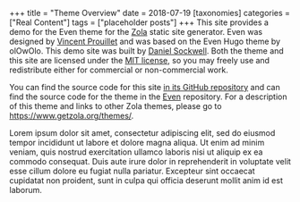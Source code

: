 +++
title = "Theme Overview"
date = 2018-07-19
[taxonomies]
categories = ["Real Content"]
tags = ["placeholder posts"]
+++
This site provides a demo for the Even theme for the
[Zola](https://www.getzola.org/) static site generator.  Even was
designed by [Vincent Prouillet](https://www.vincentprouillet.com) and was based on the
Even Hugo theme by olOwOlo.  This demo site was built by
[Daniel Sockwell](https://www.codesections.com).  Both the theme and this
site are licensed under the
[MIT license](https://opensource.org/licenses/MIT), so you may freely use and
redistribute either for commercial or non-commercial work.

You can find the source code for this site [in its GitHub
repository](https://github.com/getzola/even)
and can find the source code for the theme in the
[Even](https://www.github.com/Keats/even) repository.  For a
description of this theme and links to other Zola themes, please
go to <https://www.getzola.org/themes/>.

<!-- more -->

Lorem ipsum dolor sit amet, consectetur adipiscing elit, sed do eiusmod tempor
incididunt ut labore et dolore magna aliqua. Ut enim ad minim veniam, quis
nostrud exercitation ullamco laboris nisi ut aliquip ex ea commodo consequat.
Duis aute irure dolor in reprehenderit in voluptate velit esse cillum dolore
eu fugiat nulla pariatur. Excepteur sint occaecat cupidatat non proident, sunt
in culpa qui officia deserunt mollit anim id est laborum.
